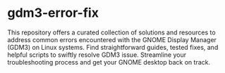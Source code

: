 # gdm3-error-fix
This repository offers a curated collection of solutions and resources to address common errors encountered with the GNOME Display Manager (GDM3) on Linux systems. Find straightforward guides, tested fixes, and helpful scripts to swiftly resolve GDM3 issue. Streamline your troubleshooting process and get your GNOME desktop back on track.
